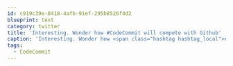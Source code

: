 ```yaml
---
id: c919c39e-0418-4afb-91ef-295b8526f4d2
blueprint: text
category: twitter
title: 'Interesting. Wonder how #CodeCommit will compete with Github'
caption: 'Interesting. Wonder how <span class="hashtag hashtag_local">#<a href="http://tweettemp.darylchymko.ca/?tag=codecommit">CodeCommit</a> will compete with Github'
tags:
  - CodeCommit
---
```

